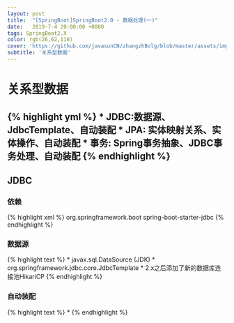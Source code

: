 ```yaml
---
layout: post
title:  "[SpringBoot]SpringBoot2.0 - 数据处理(一)"
date:   2019-7-4 20:00:00 +0800
tags: SpringBoot2.X
color: rgb(26,62,110)
cover: 'https://github.com/javasunCN/zhangzhBolg/blob/master/assets/img/spring/spring.jpg?raw=true'
subtitle: '关系型数据'
---
```




# **关系型数据**
{% highlight yml %} 
    * JDBC:数据源、JdbcTemplate、自动装配
    * JPA: 实体映射关系、实体操作、自动装配
    * 事务: Spring事务抽象、JDBC事务处理、自动装配
{% endhighlight %}
---
## **JDBC**
### 依赖
{% highlight xml %} 
    <!-- JDBC依赖 -->
    <dependency>
        <groupId>org.springframework.boot</groupId>
        <artifactId>spring-boot-starter-jdbc</artifactId>
    </dependency>
{% endhighlight %}

### 数据源
{% highlight text %} 
    * javax.sql.DataSource (JDK)
    * org.springframework.jdbc.core.JdbcTemplate
    * 2.x之后添加了新的数据库连接池HikariCP
{% endhighlight %}

### 自动装配
{% highlight text %} 
    * 
{% endhighlight %}







